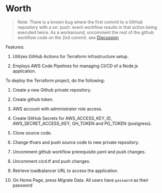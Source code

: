 # Worth

> Note: There is a known bug where the first commit to a GitHub repository with a on: push: event workflow results in that action being executed twice. As a workaround, uncomment the rest of the github workflow code on the 2nd commit. see [Discussion](https://github.com/orgs/community/discussions/50356)

Features:

1. Utilizes GitHub Actions for Terraform infrastructure setup.

2. Employs AWS Code Pipelines for managing CI/CD of a Node.js application.


To deploy the Terraform project, do the following:

1. Create a new Github private repository.

2. Create github token.

3. AWS account with administrator role access.

4. Create GitHub Secrets for AWS_ACCESS_KEY_ID, AWS_SECRET_ACCESS_KEY, GH_TOKEN and PG_TOKEN (postgress).

5. Clone source code.

6. Change tfvars and push source code to new private repository.

7. Uncomment github workflow prerequisite.yaml and push changes.

8. Uncomment cicd.tf and push changes.

9. Retrieve loadbalancer URL to access the application.

9. On Home Page, press Migrate Data. All users have `password` as their password